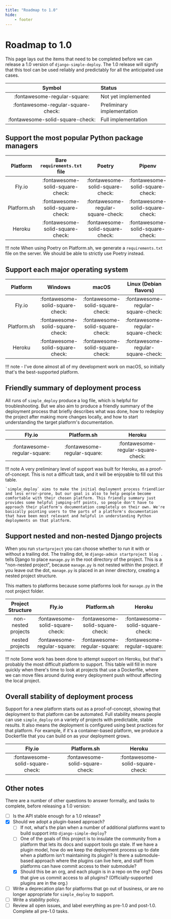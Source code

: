 ```yaml
---
title: "Roadmap to 1.0"
hide:
    - footer
---
```


# Roadmap to 1.0

This page lays out the items that need to be completed before we can release a 1.0 version of `django-simple-deploy`. The 1.0 release will signify that this tool can be used reliably and predictably for all the anticipated use cases.

| Symbol | Status |
| :---: | :--- |
| :fontawesome-regular-square: | Not yet implemented |
| :fontawesome-regular-square-check: | Preliminary implementation |
| :fontawesome-solid-square-check: | Full implementation |

## Support the most popular Python package managers

| Platform | Bare `requirements.txt` file | Poetry | Pipenv |
| :------: | :--------------------------: | :----: | :----: |
| Fly.io   | :fontawesome-solid-square-check: | :fontawesome-solid-square-check: | :fontawesome-solid-square-check: |
| Platform.sh | :fontawesome-solid-square-check: | :fontawesome-regular-square-check: | :fontawesome-solid-square-check: |
| Heroku | :fontawesome-solid-square-check: | :fontawesome-solid-square-check: | :fontawesome-solid-square-check: |

!!! note
    When using Poetry on Platform.sh, we generate a `requirements.txt` file on the server. We should be able to strictly use Poetry instead.

## Support each major operating system

| Platform | Windows | macOS | Linux (Debian flavors) |
| :------: | :--------------------------: | :----: | :----: |
| Fly.io   | :fontawesome-solid-square-check: | :fontawesome-solid-square-check: | :fontawesome-regular-square-check: |
| Platform.sh | :fontawesome-solid-square-check: | :fontawesome-solid-square-check: | :fontawesome-regular-square-check: |
| Heroku | :fontawesome-solid-square-check: | :fontawesome-solid-square-check: | :fontawesome-regular-square-check: |

!!! note
    - I've done almost all of my development work on macOS, so initially that's the best-supported platform.

## Friendly summary of deployment process

All runs of `simple_deploy` produce a log file, which is helpful for troubleshooting. But we also aim to produce a friendly summary of the deployment process that briefly describes what was done, how to redeploy the project after making more changes locally, and how to start understanding the target platform's documentation.

| Fly.io | Platform.sh | Heroku |
| :--------------------------: | :----: | :----: |
| :fontawesome-regular-square: | :fontawesome-regular-square: | :fontawesome-regular-square-check: |

!!! note
    A very preliminary level of support was built for Heroku, as a proof-of-concept. This is not a difficult task, and it will be enjoyable to fill out this table.

    `simple_deploy` aims to make the initial deployment process friendlier and less error-prone, but our goal is also to help people become comfortable with their chosen platform. This friendly summary just provides some helpful jumping-off points, so people don't have to approach their platform's documentation completely on their own. We're basically pointing users to the parts of a platform's documentation that have been most relevant and helpful in understanding Python deployments on that platform.

## Support nested and non-nested Django projects

When you run `startproject` you can choose whether to run it with or without a trailing dot. The trailing dot, ie `django-admin startproject blog .` tells Django to place `manage.py` in the root directory of the project. This is a "non-nested project", because `manage.py` is not nested within the project. if you leave out the dot, `manage.py` is placed in an inner directory, creating a nested project structure.

This matters to platforms because some platforms look for `manage.py` in the root project folder.

| Project Structure | Fly.io | Platform.sh | Heroku |
| :------: | :--------------------------: | :----: | :----: |
| non-nested projects | :fontawesome-solid-square-check: | :fontawesome-solid-square-check: | :fontawesome-solid-square-check: |
| nested projects | :fontawesome-regular-square: | :fontawesome-regular-square: | :fontawesome-regular-square: |

!!! note
    Some work has been done to attempt support on Heroku, but that's probably the most difficult platform to support. This table will fill in more quickly when there's time to look at projects that use a Dockerfile, where we can move files around during every deployment push without affecting the local project.

## Overall stability of deployment process

Support for a new platform starts out as a proof-of-concept, showing that deployment to that platform can be automated. Full stability means people can use `simple_deploy` on a variety of projects with predictable, stable results. It also means the deployment is configured using best practices for that platform. For example, if it's a container-based platform, we produce a Dockerfile that you can build on as your deployment grows.

| Fly.io | Platform.sh | Heroku |
| :--------------------------: | :----: | :----: |
| :fontawesome-solid-square-check: | :fontawesome-solid-square-check: | :fontawesome-solid-square-check: |

## Other notes

There are a number of other questions to answer formally, and tasks to complete, before releasing a 1.0 version:

- [ ] Is the API stable enough for a 1.0 release?
- [x] Should we adopt a plugin-based approach?
    - [ ] If not, what's the plan when a number of additional platforms want to build support into `django-simple-deploy`?
    - [ ] One of the goals of this project is to insulate the community from a platform that lets its docs and support tools go stale. If we have a plugin model, how do we keep the deployment process up to date when a platform isn't maintaining its plugin? Is there a submodule-based approach where the plugins can live here, and staff from platforms can have commit access to their submodule?
    - [x] Should this be an org, and each plugin is in a repo on the org? Does that give us commit access to all plugins? (Officially-supported plugins are in the org.)
- [ ] Write a deprecation plan for platforms that go out of business, or are no longer appropriate for `simple_deploy` to support.
- [ ] Write a stability policy.
- [ ] Review all open issues, and label everything as pre-1.0 and post-1.0. Complete all pre-1.0 tasks.
